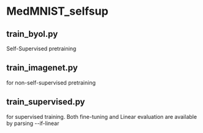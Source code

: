 # MedMNIST_selfsup

## train_byol.py
Self-Supervised pretraining

## train_imagenet.py
for non-self-supervised pretraining

## train_supervised.py
for supervised training. Both fine-tuning and Linear evaluation are available by parsing --if-linear

